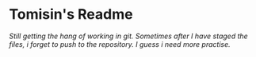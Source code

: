 # Tomisin's Readme
 
 *Still getting the hang of working in git. Sometimes after I have staged the files, i forget to push to the repository. I guess i need more practise.*


 
 
